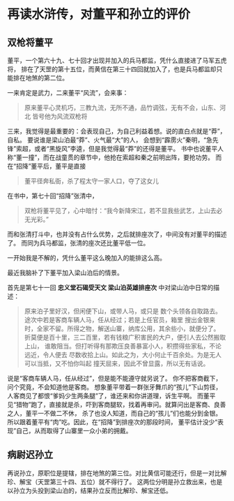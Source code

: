 # 再读水浒传，对董平和孙立的评价

## 双枪将董平

董平，一个第六十九、七十回才出现并加入的兵马都监，凭什么直接进了马军五虎将，
排在了天罡的第十五位，而黄信在第三十四回就加入了，也是兵马都监却只能排在地煞的第二位。

一来肯定是武力，二来董平“风流”，会来事：

> 原来董平心灵机巧，三教九流，无所不通，品竹调弦，无有不会，山东、河北
> 皆号他为风流双枪将

三来，我觉得是最重要的：会表现自己，为自己利益着想。说的直白点就是“莽”，自私。
要说谁是梁山泊最“莽”、火气最“大”的人，
会想到“霹雳火”秦明，“急先锋”索超，或者“黑旋风”李逵，但是我觉得最“莽”的还得是董平。
书中也说董平人称“董一撞”，而在战童贯的章节中，他抢在索超和秦之前明出阵，要抢功劳。
而在“招降”董平后，董平是直接

> 董平径奔私衙，杀了程太守一家人口，夺了这女儿

在书中，第七十回“招降”张清中，

> 双枪将董平见了，心中暗忖：“我今新降宋江，若不显我些武艺，上山去必无光彩。”

而和张清打斗中，也并没有占什么优势，之后就排座次了，中间没有对董平的描述了。
而同为兵马都监，张清的座次还比董平低一位。

一开始我是不解的，凭什么董平这么晚加入的能排这么高。

最近我脑补了下董平加入梁山泊后的情景。

首先是第七十一回 **忠义堂石碣受天文 梁山泊英雄排座次** 中对梁山泊中日常的描述：

> 原来泊子里好汉，但闲便下山，或带人马，或只是
> 数个头领各自取路去。途次中若是客商车辆人马，任从经过；若是上任官员，箱里
> 搜出金银来时，全家不留。所得之物，解送山寨，纳库公用，其余些小，就便分了。
> 折莫便是百十里，三二百里，若有钱粮广积害民的大户，便引人去公然搬取上山，
> 谁敢阻当。但打听得有那欺压良善暴富小人，积攒得些家私，不论远近，令人便去
> 尽数收拾上山。如此之为，大小何止千百余处。为是无人可以当抵，又不怕你叫起
> 撞天屈来，因此不曾显露，所以无有话说。

说是“客商车辆人马，任从经过”，但是能不能遵守就另说了。 你不把客商截下，问个究竟，不会知道他是客商。
想象董平带着一群张牙舞爪的“孩儿”下山剪径，人客商见了都恨“爹妈少生两条腿”了，谁还来和你讲道理，诉生平啊。
而董平见“猎物”跑了，直接就是杀，吓到客商腿软，找着再审问。就算问出是客商、良善之人，董平一不做二不休，
杀了也没人知道，而自己的“孩儿”们也能分到金银。所以跟着董平有“肉”吃。因此，在“招降”到排座次的那段时间，
董平估计没少“表现”自己，从而取得了山寨里一众小弟的拥戴。


## 病尉迟孙立

再说孙立，原职位是提辖，排在地煞的第三位。对比黄信可能还行，但是一对比解珍、解宝（天罡第三十四、五位）就不得行了。
这两位分明是孙立救出来，也是以孙立为头投到梁山泊的，结果孙立反而比解珍、解宝还低。

